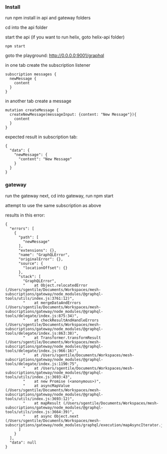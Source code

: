 ### Install

run npm install in api and gateway folders

cd into the api folder

start the api (if you want to run helix, goto helix-api folder)

```
npm start
```

goto the playground:
http://0.0.0.0:9001/graphql

in one tab create the subscription listener

```
subscription messages {
  newMessage {
    content
  }
}
```

in another tab create a message

```
mutation createMessage {
  createNewMessage(messageInput: {content: "New Message"}){
    content
  }
}
```

expected result in subscription tab:

```
{
  "data": {
    "newMessage": {
      "content": "New Message"
    }
  }
}
```

### gateway

run the gateway next, cd into gateway, run npm start

attempt to use the same subscription as above

results in this error:

```
{
  "errors": [
    {
      "path": [
        "newMessage"
      ],
      "extensions": {},
      "name": "GraphQLError",
      "originalError": {},
      "source": {
        "locationOffset": {}
      },
      "stack": [
        "GraphQLError",
        "    at Object.relocatedError (/Users/sgentile/Documents/Workspaces/mesh-subscriptions/gateway/node_modules/@graphql-tools/utils/index.js:3761:12)",
        "    at mergeDataAndErrors (/Users/sgentile/Documents/Workspaces/mesh-subscriptions/gateway/node_modules/@graphql-tools/delegate/index.js:875:34)",
        "    at checkResultAndHandleErrors (/Users/sgentile/Documents/Workspaces/mesh-subscriptions/gateway/node_modules/@graphql-tools/delegate/index.js:863:38)",
        "    at Transformer.transformResult (/Users/sgentile/Documents/Workspaces/mesh-subscriptions/gateway/node_modules/@graphql-tools/delegate/index.js:966:16)",
        "    at /Users/sgentile/Documents/Workspaces/mesh-subscriptions/gateway/node_modules/@graphql-tools/delegate/index.js:1190:75",
        "    at /Users/sgentile/Documents/Workspaces/mesh-subscriptions/gateway/node_modules/@graphql-tools/utils/index.js:3693:43",
        "    at new Promise (<anonymous>)",
        "    at asyncMapValue (/Users/sgentile/Documents/Workspaces/mesh-subscriptions/gateway/node_modules/@graphql-tools/utils/index.js:3693:12)",
        "    at mapResult (/Users/sgentile/Documents/Workspaces/mesh-subscriptions/gateway/node_modules/@graphql-tools/utils/index.js:3664:39)",
        "    at async Object.next (/Users/sgentile/Documents/Workspaces/mesh-subscriptions/gateway/node_modules/graphql/execution/mapAsyncIterator.js:41:24)"
      ]
    }
  ],
  "data": null
}
```
